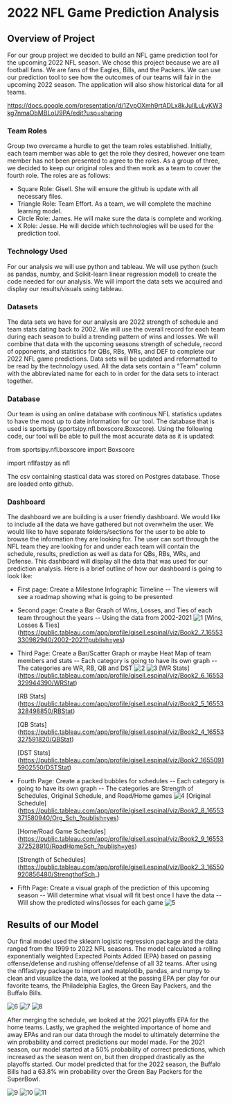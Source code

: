 # 2022 NFL Game Prediction Analysis

## Overview of Project
For our group project we decided to build an NFL game prediction tool for the upcoming 2022 NFL season. We chose this project because we are all football fans. We are fans of the Eagles, Bills, and the Packers. We can use our prediction tool to see how the outcomes of our teams will fair in the upcoming 2022 season. The application will also show historical data for all teams. 

https://docs.google.com/presentation/d/1ZvpOXmh9rtADLx8kJuIlLuLyKW3kg7nmaObMBLoU9PA/edit?usp=sharing 
  
### Team Roles
Group two overcame a hurdle to get the team roles established. Initially, each team member was able to get the role they desired, however one team member has not been presented to agree to the roles. As a group of three, we decided to keep our original roles and then work as a team to cover the fourth role. The roles are as follows:

- Square Role: Gisell. She will ensure the github is update with all necessary files. 
- Triangle Role: Team Effort. As a team, we will complete the machine learning model. 
- Circle Role: James. He will make sure the data is complete and working. 
- X Role: Jesse. He will decide which technologies will be used for the prediction tool.

### Technology Used
For our analysis we will use python and tableau. We will use python (such as pandas, numby, and Scikit-learn linear regression model) to create the code needed for our analysis. We will import the data sets we acquired and display our results/visuals using tableau.
    
### Datasets
The data sets we have for our analysis are 2022 strength of schedule and team stats dating back to 2002. We will use the overall record for each team during each season to build a trending pattern of wins and losses. We will combine that data with the upcoming seasons strength of schedule, record of opponents, and statistics for QBs, RBs, WRs, and DEF to complete our 2022 NFL game predictions. Data sets will be updated and reformatted to be read by the technology used. All the data sets contain a "Team" column with the abbreviated name for each to in order for the data sets to interact together. 

### Database
Our team is using an online database with continous NFL statistics updates to have the most up to date information for our tool. The database that is used is sportsipy (sportsipy.nfl.boxscore.Boxscore). Using the following code, our tool will be able to pull the most accurate data as it is updated:

from sportsipy.nfl.boxscore import Boxscore

import nflfastpy as nfl

The csv containing stastical data was stored on Postgres database. Those are loaded onto github.

### Dashboard
The dashboard we are building is a user friendly dashboard. We would like to include all the data we have gathered but not overwhelm the user. We would like to have separate folders/sections for the user to be able to browse the information they are looking for. The user can sort through the NFL team they are looking for and under each team will contain the schedule, results, prediction as well as data for QBs, RBs, WRs, and Defense. This dashboard will display all the data that was used for our prediction analysis. Here is a brief outline of how our dashboard is going to look like:

- First page: Create a Milestone Infographic Timeline
  -- The viewers will see a roadmap showing what is going to be presented
  
- Second page: Create a Bar Graph of Wins, Losses, and Ties of each team throughout the years
  -- Using the data from 2002-2021
  ![1](https://github.com/gespinal25/Final_Project/blob/main/NFL_2002-2021_bg.png)
  [Wins, Losses & Ties] (https://public.tableau.com/app/profile/gisell.espinal/viz/Book2_7_16553330982940/2002-2021?publish=yes)
  
- Third Page: Create a Bar/Scatter Graph or maybe Heat Map of team members and stats
  -- Each category is going to have its own graph
  -- The categories are WR, RB, QB and DST
  ![2](https://github.com/gespinal25/Final_Project/blob/main/RB_Stat.png)
  ![3](https://github.com/gespinal25/Final_Project/blob/main/WR_Stat.png)
  [WR Stats] (https://public.tableau.com/app/profile/gisell.espinal/viz/Book2_6_16553329944390/WRStat)
  
  [RB Stats] (https://public.tableau.com/app/profile/gisell.espinal/viz/Book2_5_16553328498850/RBStat)
  
  [QB Stats] (https://public.tableau.com/app/profile/gisell.espinal/viz/Book2_4_16553327591820/QBStat)
  
  [DST Stats] (https://public.tableau.com/app/profile/gisell.espinal/viz/Book2_16550915902550/DSTStat)
  
- Fourth Page: Create a packed bubbles for schedules
  -- Each category is going to have its own graph
  -- The categories are Strength of Schedules, Original Schedule, and Road/Home games
  ![4](https://github.com/gespinal25/Final_Project/blob/main/Strength_Sch.png)
  [Original Schedule] (https://public.tableau.com/app/profile/gisell.espinal/viz/Book2_8_16553371580940/Org_Sch_?publish=yes)
  
  [Home/Road Game Schedules] (https://public.tableau.com/app/profile/gisell.espinal/viz/Book2_9_16553372528910/RoadHomeSch_?publish=yes)
  
  [Strength of Schedules] (https://public.tableau.com/app/profile/gisell.espinal/viz/Book2_3_16550920856480/StrengthofSch_)
  
- Fifth Page: Create a visual graph of the prediction of this upcoming season
  -- Will determine what visual will fit best once I have the data
  -- Will show the predicted wins/losses for each game
![5](https://github.com/gespinal25/Final_Project/blob/main/2021_QB_Stats_Plotly.png)

## Results of our Model
Our final model used the sklearn logistic regression package and the data ranged from the 1999 to 2022 NFL seasons. The model calculated a rolling exponentially weighted Expected Points Added (EPA) based on passing offense/defense and rushing offense/defense of all 32 teams. After using the nflfastypy package to import and matplotlib, pandas, and numpy to clean and visualize the data, we looked at the passing EPA per play for our favorite teams, the Philadelphia Eagles, the Green Bay Packers, and the Buffalo Bills.

![6](https://github.com/gespinal25/Final_Project/blob/main/phi_epa.PNG)
![7](https://github.com/gespinal25/Final_Project/blob/main/gb_epa.PNG)
![8](https://github.com/gespinal25/Final_Project/blob/main/buf_epa.PNG)

After merging the schedule, we looked at the 2021 playoffs EPA for the home teams.
Lastly, we graphed the weighted importance of home and away EPAs and ran our data through the model to ultimately determine the win probability and correct predictions our model made. For the 2021 season, our model started at a 50% probability of correct predictions, which increased as the season went on, but then dropped drastically as the playoffs started. Our model predicted that for the 2022 season, the Buffalo Bills had a 63.8% win probability over the Green Bay Packers for the SuperBowl.

![9](https://github.com/gespinal25/Final_Project/blob/main/2021_home_team_epa.PNG)
![10](https://github.com/gespinal25/Final_Project/blob/main/2021_correct_predictions.PNG)
![11](https://github.com/gespinal25/Final_Project/blob/main/2021_week_18_correct_predicitions.PNG)

